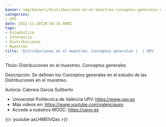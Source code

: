 ```yaml
---
banner: img/banners/distribuciones-en-el-muestreo-conceptos-generales-upv.jpg
categories:
- UPV
date: 2011-11-28T20:58:15.000Z
tags:
- Estadística
- Inferencia
- Distribuciones
- Muestreo
title: 'Distribuciones en el muestreo. Conceptos generales |  | UPV'
---
```


Título: Distribuciones en el muestreo. Conceptos generales

Descripción: Se definen los Conceptos generales en el estudio de las Distribuciones en el muestreo. 

Autor/a: Cabrera García Suitberto



+ Universitat Politècnica de València UPV: https://www.upv.es
+ Más vídeos en: https://www.youtube.com/valenciaupv
+ Accede a nuestros MOOC: https://upvx.es

{{< youtube axLHMEIVQas >}}
